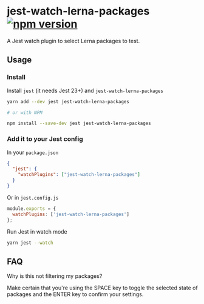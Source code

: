 # jest-watch-lerna-packages [![npm version](https://badge.fury.io/js/jest-watch-lerna-packages.svg)](https://badge.fury.io/js/jest-watch-lerna-packages)

A Jest watch plugin to select Lerna packages to test.

## Usage

### Install

Install `jest` (it needs Jest 23+) and `jest-watch-lerna-packages`

```sh
yarn add --dev jest jest-watch-lerna-packages

# or with NPM

npm install --save-dev jest jest-watch-lerna-packages
```

### Add it to your Jest config

In your `package.json`

```json
{
  "jest": {
    "watchPlugins": ["jest-watch-lerna-packages"]
  }
}
```

Or in `jest.config.js`

```js
module.exports = {
  watchPlugins: ['jest-watch-lerna-packages']
};
```

Run Jest in watch mode

```sh
yarn jest --watch
```

## FAQ

Why is this not filtering my packages?

Make certain that you're using the SPACE key to toggle the selected state of packages and the ENTER key to confirm your settings.
